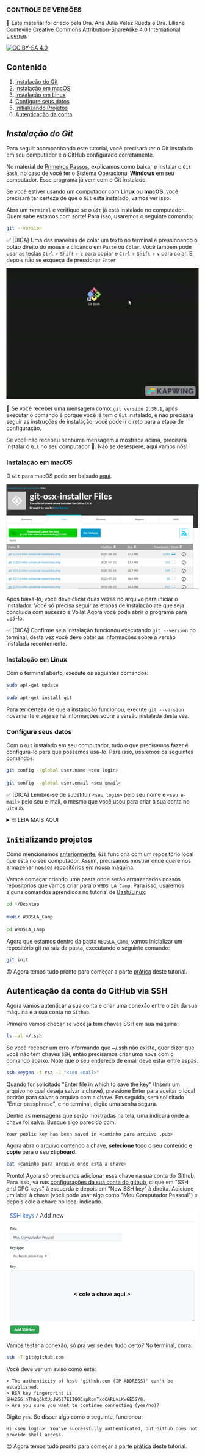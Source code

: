 ### CONTROLE DE VERSÕES

🚨 Este material foi criado pela Dra. Ana Julia Velez Rueda e Dra. Liliane Conteville
[Creative Commons Attribution-ShareAlike 4.0 International License][cc-by-sa].

[![CC BY-SA 4.0][cc-by-sa-image]][cc-by-sa]

[cc-by-sa]: http://creativecommons.org/licenses/by-sa/4.0/
[cc-by-sa-image]: https://licensebuttons.net/l/by-sa/4.0/88x31.png
[cc-by-sa-shield]: https://img.shields.io/badge/License-CC%20BY--SA%204.0-lightgrey.svg

## Contenido

1. [Instalação do Git](#instalação-do-git)
2. [Instalação em macOS](#instalação-em-macos)
3. [Instalação em Linux](#instalação-em-linux)
4. [Configure seus datos](#configure-seus-datos)
5. [Initializando Projetos](#initializando-projetos)
6. [Autenticação da conta](#autenticação-da-conta-do-github-via-ssh)

## *Instalação do Git*

Para seguir acompanhando este tutorial, você precisará ter o Git instalado em seu computador e o GitHub configurado corretamente. 

No material de [Primeiros Passos](https://github.com/WomenBioinfoDataScLA/WBDSLA_PreCamp_PT/blob/main/%5BPT%5DPrimeiros_Passos.md), explicamos como baixar e instalar o `Git Bash`, no caso de você ter o Sistema Operacional **Windows** em seu computador. Esse programa já vem com o Git instalado.

Se você estiver usando um computador com **Linux** ou **macOS**, você precisará ter certeza de que o `Git` está instalado, vamos ver isso.

Abra um `terminal` e verifique se o `Git` já está instalado no computador... Quem sabe estamos com sorte! Para isso, usaremos o seguinte comando:

```bash
git --version
```

✅ [DICA] Uma das maneiras de colar um texto no terminal é pressionando o botão direito do mouse e clicando em `Paste` ou `Colar`. Você também pode usar as teclas `Ctrl` + `Shift` + `c` para copiar e `Ctrl` + `Shift` + `v` para colar. E depois não se esqueça de pressionar `Enter`


![](https://raw.githubusercontent.com/WomenBioinfoDataScLA/Workshops/master/Git_%26GitHub/assets/git_version.gif)

🚨 Se você receber uma mensagem como: `git version 2.38.1`, após executar o comando é porque você já tem o `Git` instalado, e não precisará seguir as instruções de instalação, você pode ir direto para a etapa de configuração.

Se você não recebeu nenhuma mensagem a mostrada acima, precisará instalar o `Git` no seu computador 🥺. Não se desespere, aqui vamos nós!

### Instalação em macOS
O `Git` para macOS pode ser baixado [aqui](https://sourceforge.net/projects/git-osx-installer/files/).

![](https://raw.githubusercontent.com/WomenBioinfoDataScLA/Workshops/master/Git_%26GitHub/assets/git_for_mac.png)

Após baixá-lo, você deve clicar duas vezes no arquivo para iniciar o instalador. Você só precisa seguir as etapas de instalação até que seja concluída com sucesso e Voilà! Agora você pode abrir o programa para usá-lo.

✅ [DICA] Confirme se a instalação funcionou executando `git --version` no terminal, desta vez você deve obter as informações sobre a versão instalada recentemente.

### Instalação em Linux

Com o terminal aberto, execute os seguintes comandos:

```bash
sudo apt-get update 

sudo apt-get install git
```

Para ter certeza de que a instalação funcionou, execute `git --version` novamente e veja se há informações sobre a versão instalada desta vez.

### Configure seus datos
Com o `Git` instalado em seu computador, tudo o que precisamos fazer é configurá-lo para que possamos usá-lo. Para isso, usaremos os seguintes comandos:


```bash
git config --global user.name <seu login>

git config --global user.email <seu email>
```

✅ [DICA] Lembre-se de substituir `<seu login>` pelo seu nome e `<seu e-mail>` pelo seu e-mail, o mesmo que você usou para criar a sua conta no `GitHub`.


<details>
  <summary> 🤓 LEIA MAIS AQUI </summary>
 Você pode ler mais sobre como configurar seu Git [aqui](https://docs.github.com/en/get-started/getting-started-with-git/about-remote-repositories#cloning-with-ssh-urls).

</details>


## `Init`ializando projetos

Como mencionamos [anteriormente](https://github.com/WomenBioinfoDataScLA/Workshops/blob/master/Git_%26GitHub/%5BES%5D0.Intro.md), `Git` funciona com um repositório local que está no seu computador. Assim, precisamos mostrar onde queremos armazenar nossos repositórios em nossa máquina.

Vamos começar criando uma pasta onde serão armazenados nossos repositórios que vamos criar para o `WBDS LA Camp`. Para isso, usaremos alguns comandos aprendidos no tutorial de [Bash/Linux]():

```bash
cd ~/Desktop

mkdir WBDSLA_Camp

cd WBDSLA_Camp
```

Agora que estamos dentro da pasta `WBDSLA_Camp`, vamos inicializar um repositório git na raiz da pasta, executando o seguinte comando:

```bash
git init
````

😍 Agora temos tudo pronto para começar a parte [prática](https://github.com/WomenBioinfoDataScLA/Workshops/blob/master/Git_%26GitHub/%5BPT%5D2.Pratica.md) deste tutorial.

## Autenticação da conta do GitHub via SSH

Agora vamos autenticar a sua conta e criar uma conexão entre o `Git` da sua máquina e a sua conta no `Github`.

Primeiro vamos checar se você já tem chaves SSH em sua máquina:

```bash
ls -al ~/.ssh
```
Se você receber um erro informando que ~/.ssh não existe, quer dizer que você não tem chaves `SSH`, então precisamos criar uma nova com o comando abaixo. Note que o seu endereço de email deve estar entre aspas.

```bash
ssh-keygen -t rsa -C "<seu email>"
```

Quando for solicitado "Enter file in which to save the key" (Inserir um arquivo no qual deseja salvar a chave), pressione Enter para aceitar o local padrão para salvar o arquivo com a chave. Em seguida, será solicitado "Enter passphrase", e no terminal, digite uma senha segura.

Dentre as mensagens que serão mostradas na tela, uma indicará onde a chave foi salva. Busque algo parecido com:

```
Your public key has been saved in <caminho para arquivo .pub>
```

Agora abra o arquivo contendo a chave, **selecione** todo o seu conteúdo e **copie** para o seu **clipboard**.

```bash
cat <caminho para arquivo onde está a chave> 
```

Pronto! Agora só precisamos adicionar essa chave na sua conta do Github. Para isso, vá nas [configurações da sua conta do github](https://github.com/settings/profile), clique em "SSH and GPG keys" à esquerda e depois em "New SSH key" à direita. Adicione um label à chave (você pode usar algo como "Meu Computador Pessoal") e depois cole a chave no local indicado.

![](https://raw.githubusercontent.com/WomenBioinfoDataScLA/Workshops/master/Git_%26GitHub/assets/paste_ssh.png)

Vamos testar a conexão, só pra ver se deu tudo certo? No terminal, corra:

```bash
ssh -T git@github.com
```

Você deve ver um aviso como este:

```
> The authenticity of host 'github.com (IP ADDRESS)' can't be established.
> RSA key fingerprint is SHA256:nThbg6kXUpJWGl7E1IGOCspRomTxdCARLviKw6E5SY8.
> Are you sure you want to continue connecting (yes/no)?
```

Digite `yes`. Se disser algo como o seguinte, funcionou:

```
Hi <seu login>! You've successfully authenticated, but Github does not provide shell access.
```

😍 Agora temos tudo pronto para começar a parte [prática](https://github.com/WomenBioinfoDataScLA/Workshops/blob/master/Git_%26GitHub/%5BPT%5D2.Pratica.md) deste tutorial.
